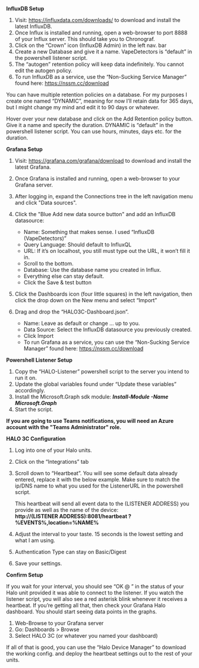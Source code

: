 
**InfluxDB Setup**

1.	Visit: https://influxdata.com/downloads/ to download and install the latest InfluxDB.
2.	Once Influx is installed and running, open a web-browser to port 8888 of your Influx server. This should take you to Chronograf.
3.	Click on the “Crown” icon (InfluxDB Admin) in the left nav. bar 
4.	Create a new Database and give it a name. VapeDetectors is “default” in the powershell listener script.
5.	The “autogen” retention policy will keep data indefinitely. You cannot edit the autogen policy.
6.	To run InfluxDB as a service, use the “Non-Sucking Service Manager” found here: https://nssm.cc/download

 You can have multiple retention policies on a database. For my purposes I create one named “DYNAMIC”, meaning for now I’ll retain data for 365 days, but I might change my mind and edit it to 90 days or whatever.

Hover over your new database and click on the Add Retention policy button. Give it a name and specify the duration. DYNAMIC is “default” in the powershell listener script. You can use hours, minutes, days etc. for the duration.

**Grafana Setup**

1.	Visit: https://grafana.com/grafana/download to download and install the latest Grafana.
2.	Once Grafana is installed and running, open a web-browser to your Grafana server.
3.	After logging in, expand the Connections tree in the left navigation menu and click "Data sources".
4.	Click the "Blue Add new data source button" and add an InfluxDB datasource:
   
    - Name: Something that makes sense. I used “InfluxDB (VapeDetectors)”
    - Query Language: Should default to InfluxQL
    - URL: If it’s on localhost, you still must type out the URL, it won’t fill it in.
    - Scroll to the bottom.
    - Database: Use the database name you created in Influx.
    - Everything else can stay default.
    - Click the Save & test button
  	
6.	Click the Dashboards icon (four little squares) in the left navigation, then click the drop down on the New menu and select “Import”
7.	Drag and drop the “HALO3C-Dashboard.json”.
    - Name: Leave as default or change … up to you.
    - Data Source: Select the InfluxDB datasource you previously created.
    - Click Import
    - To run Grafana as a service, you can use the “Non-Sucking Service Manager” found here: https://nssm.cc/download

**Powershell Listener Setup**

1.	Copy the “HALO-Listener” powershell script to the server you intend to run it on.
2.	Update the global variables found under “Update these variables” accordingly.
3.	Install the Microsoft.Graph sdk module: **_Install-Module -Name Microsoft.Graph_**
4.	Start the script.

**If you are going to use Teams notifications, you will need an Azure account with the "Teams Administrator" role.**

**HALO 3C Configuration**

1.	Log into one of your Halo units.
2.	Click on the “Integrations” tab
3.	Scroll down to “Heartbeat”. You will see some default data already entered, replace it with the below example. Make sure to match the ip/DNS name to what you used for the ListenerURL in the powershell script.

    This heartbeat will send all event data to the (LISTENER ADDRESS) you provide as well as the name of the device:  
    **http://(LISTENER ADDRESS):8081/heartbeat ?%EVENTS%,location=%NAME%**

5.	Adjust the interval to your taste. 15 seconds is the lowest setting and what I am using.
6.	Authentication Type can stay on Basic/Digest
7.	Save your settings.

**Confirm Setup**

If you wait for your interval, you should see “OK @ <timestamp>” in the status of your Halo unit provided it was able to connect to the listener. If you watch the listener script, you will also see a red asterisk blink whenever it receives a heartbeat. If you’re getting all that, then check your Grafana Halo dashboard. You should start seeing data points in the graphs.
1.	Web-Browse to your Grafana server
2.	Go: Dashboards > Browse
3.	Select HALO 3C (or whatever you named your dashboard)

If all of that is good, you can use the “Halo Device Manager” to download the working config. and deploy the heartbeat settings out to the rest of your units.


